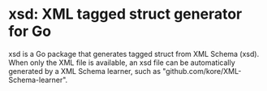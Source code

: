xsd: XML tagged struct generator for Go
=======================================

xsd is a Go package that generates tagged struct from XML Schema (xsd). When only
the XML file is available, an xsd file can be automatically generated by a XML
Schema learner, such as "github.com/kore/XML-Schema-learner".


